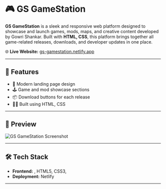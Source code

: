 # 🎮 GS GameStation

**GS GameStation** is a sleek and responsive web platform designed to showcase and launch games, mods, maps, and creative content developed by Gowri Shankar. Built with **HTML, CSS**, this platform brings together all game-related releases, downloads, and developer updates in one place.

🌐 **Live Website:** [gs-gamestation.netlify.app](https://gs-gamestation.netlify.app/)

---

## 🚀 Features

- 🎯 Modern landing page design
- 🕹️ Game and mod showcase sections
- 📦 Download buttons for each release
- 🧑‍💻 Built using HTML, CSS

---

## 📸 Preview

![GS GameStation Screenshot](https://github.com/gowrishankar-m-n/GS-GameStation/assets/preview.png)  

---

## 🛠️ Tech Stack

- **Frontend:** , HTML5, CSS3,
- **Deployment:** Netlify

---
